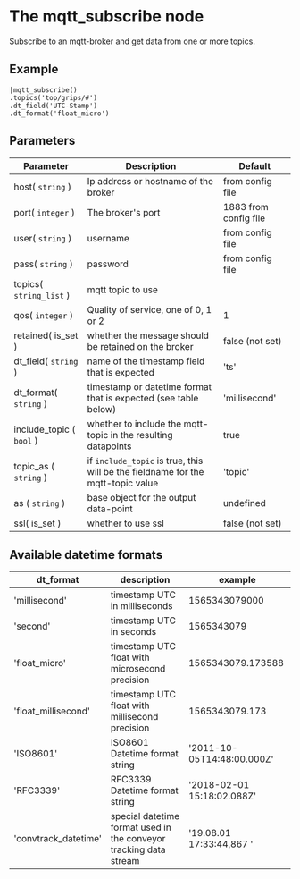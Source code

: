 The mqtt_subscribe node
=====================

Subscribe to an mqtt-broker and get data from one or more topics. 


Example
-------
```dfs  
|mqtt_subscribe()
.topics('top/grips/#')
.dt_field('UTC-Stamp')
.dt_format('float_micro')

```


Parameters
----------

Parameter     | Description | Default 
--------------|-------------|---------
host( `string` )| Ip address or hostname of the broker| from config file
port( `integer` )| The broker's port | 1883 from config file
user( `string` )| username| from config file
pass( `string` )| password| from config file
topics( `string_list` )| mqtt topic to use| 
qos( `integer` )|Quality of service, one of 0, 1 or 2| 1
retained( is_set )| whether the message should be retained on the broker| false (not set)
dt_field( `string` )|name of the timestamp field that is expected|'ts'
dt_format( `string` )|timestamp or datetime format that is expected (see table below)| 'millisecond'
include_topic ( `bool` ) |whether to include the mqtt-topic in the resulting datapoints | true
topic_as ( `string` ) | if `include_topic` is true, this will be the fieldname for the mqtt-topic value | 'topic' 
as ( `string` ) | base object for the output data-point | undefined
ssl( is_set ) | whether to use ssl | false (not set)
 
 
Available datetime formats
--------------------------

dt_format    | description                                  | example
-------------|----------------------------------------------|-------------
'millisecond'|timestamp UTC in milliseconds                 |1565343079000
'second'     |timestamp UTC in seconds                      |1565343079
'float_micro'|timestamp UTC float with microsecond precision|1565343079.173588
'float_millisecond'|timestamp UTC float with millisecond precision|1565343079.173
'ISO8601'    |ISO8601 Datetime format string                |'2011-10-05T14:48:00.000Z'
'RFC3339'    |RFC3339 Datetime format string                |'2018-02-01 15:18:02.088Z'
'convtrack_datetime'|special datetime format used in the conveyor tracking data stream|'19.08.01  17:33:44,867  '

